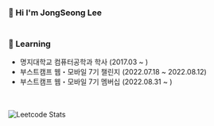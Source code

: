 ### 👋 Hi I'm JongSeong Lee</br></br>


### 🌱 Learning
+ 명지대학교 컴퓨터공학과 학사 (2017.03 ~ )</br>
+ 부스트캠프 웹・모바일 7기 챌린지 (2022.07.18 ~ 2022.08.12)</br>
+ 부스트캠프 웹・모바일 7기 멤버십 (2022.08.31 ~ )</br>

</br></br>
![Leetcode Stats](https://leetcard.jacoblin.cool/LeetMus?theme=unicorn)

<!--
**DoTheBestMayB/DoTheBestMayB** is a ✨ _special_ ✨ repository because its `README.md` (this file) appears on your GitHub profile.

Here are some ideas to get you started:

- 🔭 I’m currently working on ...
- 🌱 I’m currently learning ...
- 👯 I’m looking to collaborate on ...
- 🤔 I’m looking for help with ...
- 💬 Ask me about ...
- 📫 How to reach me: ...
- 😄 Pronouns: ...
- ⚡ Fun fact: ...
-->
